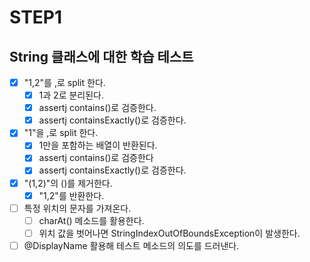 # STEP1
## String 클래스에 대한 학습 테스트
- [x] "1,2"를 ,로 split 한다.
  - [x] 1과 2로 분리된다. 
  - [x] assertj contains()로 검증한다.
  - [x] assertj containsExactly()로 검증한다.
- [x] "1"을 ,로 split 한다.
  - [x] 1만을 포함하는 배열이 반환된다.
  - [x] assertj contains()로  검증한다
  - [x] assertj containsExactly()로 검증한다.
- [x] "(1,2)"의 ()를 제거한다.
  - [x] "1,2"를 반환한다.
- [ ] 특정 위치의 문자를 가져온다. 
  - [ ] charAt() 메소드를 활용한다.
  - [ ] 위치 값을 벗어나면 StringIndexOutOfBoundsException이 발생한다. 
- [ ] @DisplayName 활용해 테스트 메소드의 의도를 드러낸다.
